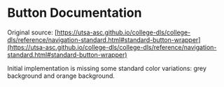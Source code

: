# Button Documentation

Original source: [https://utsa-asc.github.io/college-dls/college-dls/reference/navigation-standard.html#standard-button-wrapper](https://utsa-asc.github.io/college-dls/college-dls/reference/navigation-standard.html#standard-button-wrapper)

Initial implementation is missing some standard color variations: grey background and orange background.
